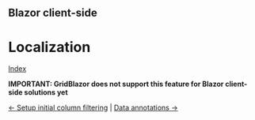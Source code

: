 ## Blazor client-side

# Localization

[Index](Documentation.md)

**IMPORTANT: GridBlazor does not support this feature for Blazor client-side solutions yet**

[<- Setup initial column filtering](Setup_initial_column_filtering.md) | [Data annotations ->](Data_annotations.md)
